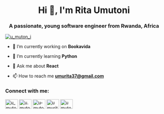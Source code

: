 <h1 align="center">Hi 👋, I'm Rita Umutoni</h1>
<h3 align="center">A passionate, young software engineer from Rwanda, Africa</h3>

<p align="left"> <a href="https://twitter.com/u_muton_i" target="blank"><img src="https://img.shields.io/twitter/follow/u_muton_i?logo=twitter&style=for-the-badge" alt="u_muton_i" /></a> </p>

- 🔭 I’m currently working on **Bookavida**

- 🌱 I’m currently learning **Python**

- 💬 Ask me about **React**

- 📫 How to reach me **umurita37@gmail.com**

<h3 align="left">Connect with me:</h3>
<p align="left">
<a href="https://twitter.com/u_muton_i" target="blank"><img align="center" src="https://raw.githubusercontent.com/rahuldkjain/github-profile-readme-generator/master/src/images/icons/Social/twitter.svg" alt="u_muton_i" height="30" width="40" /></a>
<a href="https://instagram.com/u.muton.i" target="blank"><img align="center" src="https://raw.githubusercontent.com/rahuldkjain/github-profile-readme-generator/master/src/images/icons/Social/instagram.svg" alt="u.muton.i" height="30" width="40" /></a>
<a href="https://dribbble.com/u-muton-i" target="blank"><img align="center" src="https://raw.githubusercontent.com/rahuldkjain/github-profile-readme-generator/master/src/images/icons/Social/dribbble.svg" alt="u-muton-i" height="30" width="40" /></a>
<a href="https://www.hackerrank.com/umurita37" target="blank"><img align="center" src="https://raw.githubusercontent.com/rahuldkjain/github-profile-readme-generator/master/src/images/icons/Social/hackerrank.svg" alt="umurita37" height="30" width="40" /></a>
<a href="https://www.leetcode.com/umutoni-rita" target="blank"><img align="center" src="https://raw.githubusercontent.com/rahuldkjain/github-profile-readme-generator/master/src/images/icons/Social/leet-code.svg" alt="umutoni-rita" height="30" width="40" /></a>
</p>


